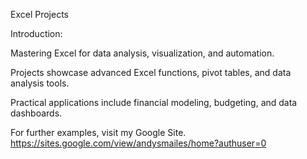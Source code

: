 Excel Projects

Introduction:

Mastering Excel for data analysis, visualization, and automation.

Projects showcase advanced Excel functions, pivot tables, and data analysis tools.

Practical applications include financial modeling, budgeting, and data dashboards.

For further examples, visit my Google Site. https://sites.google.com/view/andysmailes/home?authuser=0
